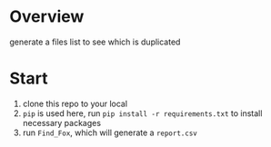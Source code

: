 # Overview

generate a files list to see which is duplicated

# Start

1. clone this repo to your local
2. `pip` is used here, run  `pip install -r requirements.txt` to install necessary packages
3. run `Find_Fox`, which will generate a `report.csv`